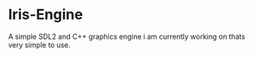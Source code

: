 # Iris-Engine
A simple SDL2 and C++ graphics engine i am currently working on thats very simple to use.
